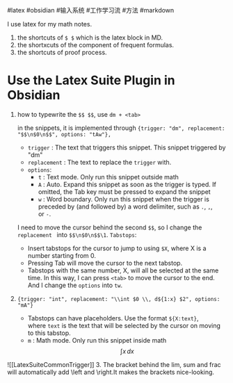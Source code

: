 #latex #obsidian #输入系统 #工作学习流 #方法 #markdown

I use latex for my math notes.
1. the shortcuts of `$ $`  which is the latex block in MD.
2. the shortxcuts of the component of frequent formulas.
3. the shortcuts of proof process.


# Use the Latex Suite Plugin in Obsidian

1. how to typewrite the `$$ $$`, use `dm + <tab>`
	
	in the snippets, it is implemented through
	`{trigger: "dm", replacement: "$$\n$0\n$$", options: "tAw"},`
	
	- `trigger` : The text that triggers this snippet.
		This snippet triggered by "dm"
	- `replacement` : The text to replace the `trigger` with.
	- `options`:
		- `t` : Text mode. Only run this snippet outside math
		- `A` : Auto. Expand this snippet as soon as the trigger is typed. If omitted, the Tab key must be pressed to expand the snippet
		- `w` : Word boundary. Only run this snippet when the trigger is preceded by (and followed by) a word delimiter, such as `.`, `,`, or `-`.  
	
	I need to move the cursor behind the second `$$`, so I change the `replacement ` into `$$\n$0\n$$\1`.
	`Tabstops`:
	- Insert tabstops for the cursor to jump to using `$X`, where X is a number starting from 0.
	- Pressing Tab will move the cursor to the next tabstop.
	- Tabstops with the same number, X, will all be selected at the same time.
	In this way, I can press `<tab>` to move the cursor to the end.
	And I change the `options` into `tw`.  

2. `{trigger: "int", replacement: "\\int $0 \\, d${1:x} $2", options: "mA"}`
	- Tabstops can have placeholders. Use the format `${X:text}`, where `text` is the text that will be selected by the cursor on moving to this tabstop.
	- `m` : Math mode. Only run this snippet inside math
	$$
\int x \, dx
	$$

![[LatexSuiteCommonTrigger]]
3. The bracket behind the lim, sum and frac will automatically add \\left and \\right.It makes the brackets nice-looking. 